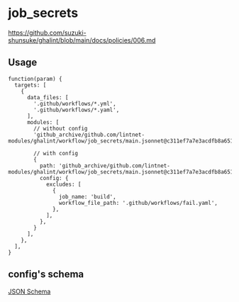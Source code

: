 # job_secrets

https://github.com/suzuki-shunsuke/ghalint/blob/main/docs/policies/006.md

## Usage

```jsonnet
function(param) {
  targets: [
    {
      data_files: [
        '.github/workflows/*.yml',
        '.github/workflows/*.yaml',
      ],
      modules: [
        // without config
        'github_archive/github.com/lintnet-modules/ghalint/workflow/job_secrets/main.jsonnet@c311ef7a7e3acdfb8a65136b7852e0619be84c1d:v0.3.3',

        // with config
        {
          path: 'github_archive/github.com/lintnet-modules/ghalint/workflow/job_secrets/main.jsonnet@c311ef7a7e3acdfb8a65136b7852e0619be84c1d:v0.3.3',
          config: {
            excludes: [
              {
                job_name: 'build',
                workflow_file_path: '.github/workflows/fail.yaml',
              },
            ],
          },
        }
      ],
    },
  ],
}
```

## config's schema

[JSON Schema](main_config_schema.json)
